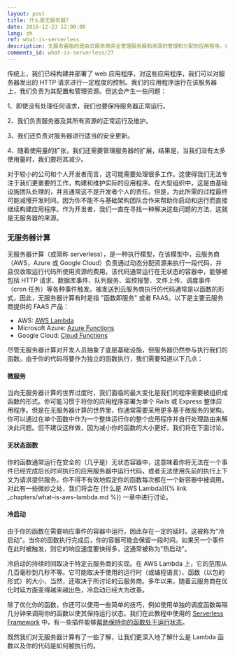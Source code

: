 ```yaml
---
layout: post
title: 什么是无服务器?
date: 2016-12-23 12:00:00
lang: zh
ref: what-is-serverless
description: 无服务器指的是由云服务商完全管理服务器和资源的管理和分配的应用程序。计费则基于这些资源的实际消耗。
comments_id: what-is-serverless/27
---
```


传统上，我们已经构建并部署了 web 应用程序，对这些应用程序，我们可以对服务器发出的 HTTP 请求进行一定程度的控制。我们的应用程序运行在该服务器上，我们负责为其配置和管理资源。但这会产生一些问题：

1、即使没有处理任何请求，我们也要保持服务器正常运行。

2、我们负责服务器及其所有资源的正常运行及维护。

3、我们还负责对服务器进行适当的安全更新。

4、随着使用量的扩张，我们还需要管理服务器的扩展，结果是，当我们没有太多使用量时，我们要将其减少。

对于较小的公司和个人开发者而言，这可能需要处理很多工作。这使得我们无法专注于我们更重要的工作，构建和维护实际的应用程序。在大型组织中，这是由基础设施团队处理的，并且通常这不是开发者个人的责任。但是，为此所需的过程最终可能减慢开发时间。因为你不能不与基础架构团队合作来帮助你启动和运行而直接继续构建应用程序。作为开发者，我们一直在寻找一种解决这些问题的方法，这就是无服务器的来源。


### 无服务器计算

无服务器计算（或简称 serverless），是一种执行模型，在该模型中，云服务商（AWS，Azure 或 Google Cloud）负责通过动态分配资源来执行一段代码，并且仅收取运行代码所使用资源的费用。该代码通常运行在无状态的容器中，能够被包括 HTTP 请求、数据库事件、队列服务、监控报警、文件上传、调度事件（cron 任务）等各种事件触发。被发送到云服务商执行的代码通常是以函数的形式，因此，无服务器计算有时是指 "函数即服务" 或者 FAAS。以下是主要云服务商提供的 FAAS 产品：

- AWS: [AWS Lambda](https://aws.amazon.com/lambda/)
- Microsoft Azure: [Azure Functions](https://azure.microsoft.com/en-us/services/functions/)
- Google Cloud: [Cloud Functions](https://cloud.google.com/functions/)

尽管无服务器计算对开发人员抽象了底层基础设施，但服务器仍然参与执行我们的函数。由于你的代码将要作为独立的函数执行，我们需要知道以下几点：

#### 微服务

当向无服务器计算的世界过度时，我们面临的最大变化是我们的程序需要被组织成函数的形式。你可能习惯于将你的应用程序部署为单个 Rails 或 Express 整体应用程序。但是在无服务器计算的世界里，你通常需要采用更多基于微服务的架构。你可以通过在单个函数中作为一个整体运行你的整个应用程序并自行处理路由来解决此问题。但不建议这样做，因为减小你的函数的大小更好。我们将在下面讨论。

#### 无状态函数

你的函数通常运行在安全的（几乎是）无状态容器中，这意味着你将无法在一个事件已经完成后长时间执行的应用服务器中运行代码，或者无法使用先前的执行上下文为请求提供服务。你不得不有效地假定你的函数每次都在一个新容器中被调用。 对此有一些微妙之处，我们将会在 [什么是 AWS Lambda]({% link _chapters/what-is-aws-lambda.md %}) 一章中进行讨论。

#### 冷启动

由于你的函数在需要响应事件的容器中运行，因此存在一定的延时。这被称为"冷启动"。当你的函数执行完成后，你的容器可能会保留一段时间。如果另一个事件在此时被触发，则它的响应速度要快得多，这通常被称为"热启动"。

冷启动的持续时间取决于特定云服务商的实现。在 AWS Lambda 上，它的范围从几百毫秒到几秒不等。它可能取决于使用的运行时（或编程语言）、函数（以包的形式）的大小，当然，还取决于所讨论的云服务商。多年以来，随着云服务商在优化时延方面变得越来越出色，冷启动已经大为改善。

除了优化你的函数，你还可以使用一些简单的技巧，例如使用单独的调度函数每隔几分钟来调用你的函数以使其保持运行状态。我们在此教程中使用的 [Serverless Framework](https://serverless.com) 中，有一些插件能够[帮助保持你的函数处于运行状态](https://github.com/FidelLimited/serverless-plugin-warmup)。

既然我们对无服务器计算有了一些了解，让我们更深入地了解什么是 Lambda 函数以及你的代码是如何被执行的。
